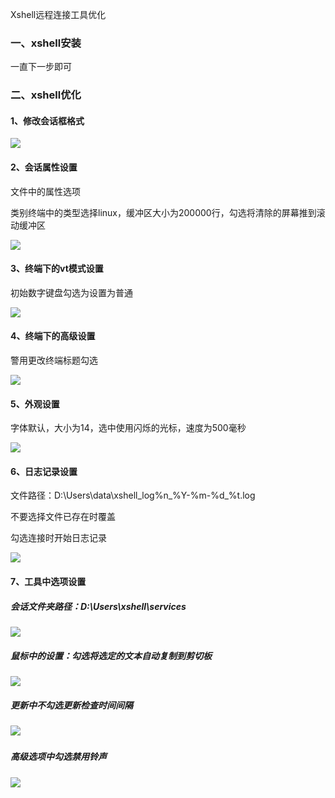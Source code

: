Xshell远程连接工具优化

### 一、xshell安装

一直下一步即可

### 二、xshell优化

#### 1、修改会话框格式

![](/assets/1.1.jpg)

#### 2、会话属性设置

文件中的属性选项

类别终端中的类型选择linux，缓冲区大小为200000行，勾选将清除的屏幕推到滚动缓冲区

![](/assets/1-2.png)

#### 3、终端下的vt模式设置

初始数字键盘勾选为设置为普通

![](/assets/1-3.png)

#### 4、终端下的高级设置

警用更改终端标题勾选

![](/assets/1-4.png)

#### 5、外观设置

字体默认，大小为14，选中使用闪烁的光标，速度为500毫秒

![](/assets/1-5.png)

#### 6、日志记录设置

文件路径：D:\Users\data\xshell\_log\%n\_%Y-%m-%d\_%t.log

不要选择文件已存在时覆盖

勾选连接时开始日志记录

![](/assets/1-6.png)

#### 7、工具中选项设置

##### 会话文件夹路径：D:\Users\xshell\services

![](/assets/1-7.png)

##### 鼠标中的设置：勾选将选定的文本自动复制到剪切板

![](/assets/1-8.png)

##### 更新中不勾选更新检查时间间隔

##### ![](/assets/1-9.png)

##### 高级选项中勾选禁用铃声

![](/assets/1-10.png)

